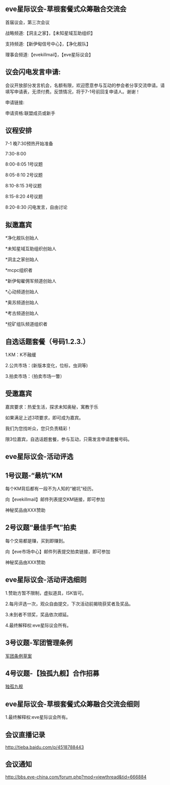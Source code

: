 eve星际议会-草根套餐式众筹融合交流会
------
首届议会，第三次会议

战略频道:【洞主之家】，【未知星域互助组织】

支持频道:【新伊甸信号中心】，【净化舰队】

理事会频道:【evekillmail】，【eve星际议会】

议会闪电发言申请:
---
会议开放部分发言机会，名额有限，欢迎愿意参与互动的参会者分享交流申请。请填写申请表，无须付费。反馈情况，将于7-1号前回复申请人。谢谢！

申请链接:

申请资格:联盟成员或新手


议程安排
---
7-1 晚7:30预热开始准备

7:30-8:00

8:00-8:05 1号议题

8:05-8:10 2号议题

8:10-8:15 3号议题

8:15-8:20 4号议题

8:20-8:30 闪电发言，自由讨论

拟邀嘉宾
---
*净化舰队创始人

*未知星域互助组织创始人

*洞主之家创始人

*mcpc组织者

*新伊甸雇佣军频道创始人

*心动频道创始人

*奥苏频道创始人

*考古频道创始人

*挖矿组队频道组织者


自选话题套餐（号码1.2.3.）
---
1.KM：K不融缓

2.公共市场：(新版本变化，位标，虫洞等)

3.拍卖市场：（拍卖市场一瞥）

受邀嘉宾
---
嘉宾要求：热爱生活，探求未知奥秘，寓教于乐

如果满足上述3项要求，即可成为嘉宾。

我们为您找听众，您只负责精彩！

限3位嘉宾，自选话题套餐，参与互动，只需发言申请套餐号码。

eve星际议会-活动评选
------

1号议题-“最坑”KM
---
每个KM背后都有一段不为人知的“被坑”经历。

向【evekillmail】邮件列表提交KM链接，即可参加

神秘奖品由XXX赞助

2号议题“最佳手气”拍卖
---
每个交易都是赚，买到即赚到。

向【eve市场中心】邮件列表提交拍卖链接，即可参加

神秘奖品由XXX赞助

eve星际议会-活动评选细则
---
1.赞助方暂不限制，虚拟道具，ISK皆可。

2.每月评选一次，观众自由提交，下次活动前揭晓获奖者及奖品。

3.未到者不领奖，奖品依次顺延。

4.最终解释权:eve星际议会所有。

3号议题-军团管理条例
---
[军团条例草案](https://github.com/volunteerathome/vATh/blob/Develop/%E9%A1%B9%E7%9B%AE%E7%9B%AE%E5%BD%95/%E4%BC%81%E4%B8%9A%E5%B9%B3%E5%8F%B0/%E4%B8%96%E7%BA%AA%E5%A4%A9%E6%88%90/%E6%98%9F%E6%88%98%E5%89%8D%E5%A4%9C/eve%E6%98%9F%E9%99%85%E8%AE%AE%E4%BC%9A/%E6%8F%90%E6%A1%88/2016/%E5%86%9B%E5%9B%A2%E7%AE%A1%E7%90%86%E6%9D%A1%E4%BE%8B.md)

4号议题-【独孤九舰】合作招募
---
[独孤九舰](https://github.com/volunteerathome/vATh/blob/Develop/%E9%A1%B9%E7%9B%AE%E7%9B%AE%E5%BD%95/%E4%BC%81%E4%B8%9A%E5%B9%B3%E5%8F%B0/%E4%B8%96%E7%BA%AA%E5%A4%A9%E6%88%90/%E6%98%9F%E6%88%98%E5%89%8D%E5%A4%9C/eve%E6%98%9F%E9%99%85%E8%AE%AE%E4%BC%9A/%E6%8F%90%E6%A1%88/2016/%E3%80%90eve%E6%99%A8%E6%9B%A6%E3%80%91%E3%80%90%E5%8D%81%E5%91%A8%E5%B9%B4%E3%80%91%E3%80%90%E7%8B%AC%E5%AD%A4%E4%B9%9D%E8%88%B0%E3%80%91%E5%90%88%E4%BD%9C%E6%8B%9B%E5%8B%9F)

eve星际议会-草根套餐式众筹融合交流会细则
---
1.最终解释权:eve星际议会所有。

会议直播记录
---
http://tieba.baidu.com/p/4518788443

会议通知
---
http://bbs.eve-china.com/forum.php?mod=viewthread&tid=666884